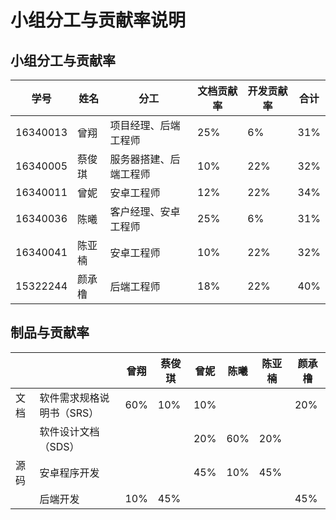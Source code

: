 # 小组分工与贡献率说明

## 小组分工与贡献率

| 学号     | 姓名   | 分工                   | 文档贡献率 | 开发贡献率 | 合计 |
| -------- | ------ | ---------------------- | ---------- | ---------- | ---- |
| 16340013 | 曾翔   | 项目经理、后端工程师   | 25%        | 6%         | 31%  |
| 16340005 | 蔡俊琪 | 服务器搭建、后端工程师 | 10%        | 22%        | 32%  |
| 16340011 | 曾妮   | 安卓工程师             | 12%        | 22%        | 34%  |
| 16340036 | 陈曦   | 客户经理、安卓工程师   | 25%        | 6%         | 31%  |
| 16340041 | 陈亚楠 | 安卓工程师             | 10%        | 22%        | 32%  |
| 15322244 | 颜承橹 | 后端工程师             | 18%        | 22%        | 40%  |

## 制品与贡献率

|      |                           | 曾翔 | 蔡俊琪 | 曾妮 | 陈曦 | 陈亚楠 | 颜承橹 |
| ---- | ------------------------- | ---- | ------ | ---- | ---- | ------ | ------ |
| 文档 | 软件需求规格说明书（SRS） | 60%  | 10%    | 10%  |      |        | 20%    |
|      | 软件设计文档（SDS）       |      |        | 20%  | 60%  | 20%    |        |
| 源码 | 安卓程序开发              |      |        | 45%  | 10%  | 45%    |        |
|      | 后端开发                  | 10%  | 45%    |      |      |        | 45%    |

